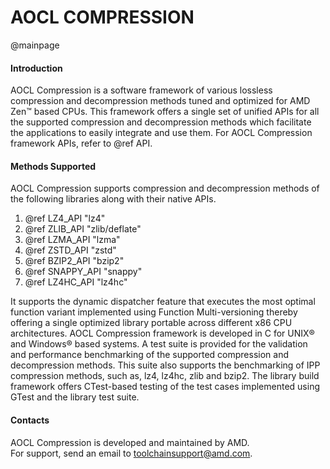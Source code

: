 AOCL COMPRESSION
================
@mainpage

#### Introduction
AOCL Compression is a software framework of various lossless compression and
decompression methods tuned and optimized for AMD Zen™ based CPUs.
This framework offers a single set of unified APIs for all the supported
compression and decompression methods which facilitate the applications to
easily integrate and use them. For AOCL Compression framework APIs, refer to @ref API.

#### Methods Supported
AOCL Compression supports compression and decompression methods of the following libraries along with their native APIs.
1. @ref LZ4_API "lz4"
2. @ref ZLIB_API "zlib/deflate"
3. @ref LZMA_API "lzma"
4. @ref ZSTD_API "zstd"
5. @ref BZIP2_API "bzip2" 
6. @ref SNAPPY_API "snappy"
7. @ref LZ4HC_API "lz4hc"

It supports the dynamic dispatcher feature that executes the most optimal
function variant implemented using Function Multi-versioning thereby offering
a single optimized library portable across different x86 CPU architectures.
AOCL Compression framework is developed in C for UNIX® and Windows® based systems.
A test suite is provided for the validation and performance benchmarking
of the supported compression and decompression methods. This suite also
supports the benchmarking of IPP compression methods, such as, lz4, lz4hc, zlib and bzip2.
The library build framework offers CTest-based testing of the test cases
implemented using GTest and the library test suite.

#### Contacts

AOCL Compression is developed and maintained by AMD.<br>
For support, send an email to toolchainsupport@amd.com.
